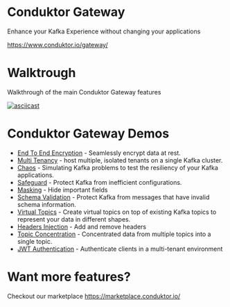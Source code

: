 # Conduktor Gateway

Enhance your Kafka Experience without changing your applications

https://www.conduktor.io/gateway/

# Walktrough

Walkthrough of the main Conduktor Gateway features

[![asciicast](https://asciinema.org/a/1qMwuNg8OD9HHd8l1lPy3LGw8.svg)](https://asciinema.org/a/1qMwuNg8OD9HHd8l1lPy3LGw8)

# Conduktor Gateway Demos

* [End To End Encryption](encryption/Readme.md) - Seamlessly encrypt data at rest.
* [Multi Tenancy](multi-tenant/Readme.md) - host multiple, isolated tenants on a single Kafka cluster.
* [Chaos](chaos/Readme.md) - Simulating Kafka problems to test the resiliency of your Kafka applications.
* [Safeguard](safeguard/Readme.md) - Protect Kafka from inefficient configurations.
* [Masking](masking/Readme.md) - Hide important fields
* [Schema Validation](schema_validation/Readme.md) - Protect Kafka from messages that have invalid schema information.
* [Virtual Topics](virtual_topics/Readme.md) - Create virtual topics on top of existing Kafka topics to represent your data in different shapes.
* [Headers Injection](inject-remove-header/Readme.md) - Add and remove headers 
* [Topic Concentration](topic_concentration/Readme.md) - Concentrated data from multiple topics into a single topic.
* [JWT Authentication](jwt_auth/Readme.md) - Authenticate clients in a multi-tenant environment

# Want more features?

Checkout our marketplace
https://marketplace.conduktor.io/

